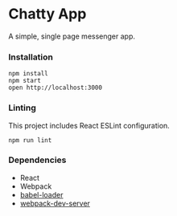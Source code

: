 Chatty App
=====================

A simple, single page messenger app.

### Installation

```
npm install
npm start
open http://localhost:3000
```

### Linting

This project includes React ESLint configuration.

```
npm run lint
```

### Dependencies

* React
* Webpack
* [babel-loader](https://github.com/babel/babel-loader)
* [webpack-dev-server](https://github.com/webpack/webpack-dev-server)

